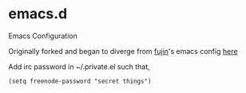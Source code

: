 emacs.d
=======

Emacs Configuration

Originally forked and began to diverge from [fujin](https://github.com/fujin)'s emacs config [here](https://github.com/fujin/emacsdotd)

Add irc password in ~/.private.el such that, 
```
(setq freenode-password "secret things")
```

